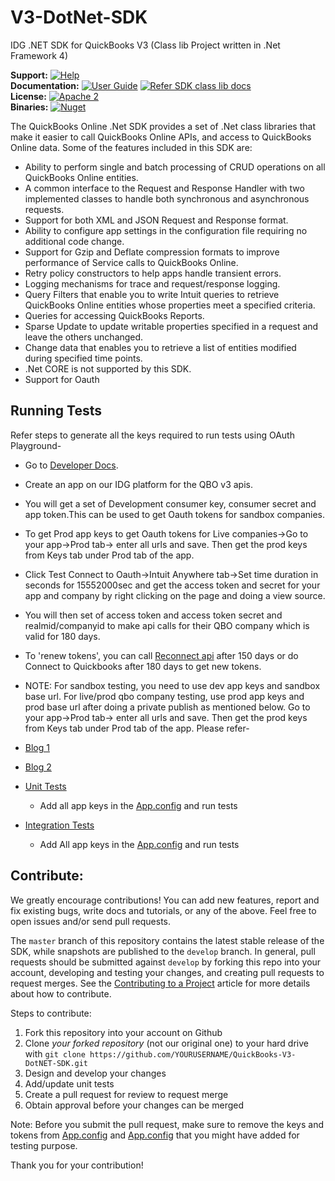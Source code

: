 V3-DotNet-SDK
=============

IDG .NET SDK for QuickBooks V3
(Class lib Project written in .Net Framework 4)

**Support:** [![Help](https://img.shields.io/badge/Support-Intuit%20Developer-blue.svg)](https://help.developer.intuit.com/s/) <br/>
**Documentation:** [![User Guide](https://img.shields.io/badge/User%20Guide-SDK%20docs-blue.svg)](https://developer.intuit.com/docs/0100_quickbooks_online/0400_tools/0005_sdks/0010.net_tools) [![Refer SDK class lib docs](https://img.shields.io/badge/Class%20Lib%20Docs-.Net%20SDK-blue.svg)](https://developer-static.intuit.com/SDKDocs/QBV3Doc/IPPDotNetDevKitV3/html/5ca993d2-af77-d050-e246-681e5983b440.htm)<br/>
**License:** [![Apache 2](http://img.shields.io/badge/license-Apache%202-brightgreen.svg)](http://www.apache.org/licenses/LICENSE-2.0) <br/>
**Binaries:** [![Nuget](https://img.shields.io/badge/Nuget-3.1.0-blue.svg)](https://www.nuget.org/packages/IppDotNetSdkForQuickBooksApiV3)<br/>


The QuickBooks Online .Net SDK provides a set of .Net class libraries that make it easier to call QuickBooks Online APIs, and access to QuickBooks Online data. Some of the features included in this SDK are:

* Ability to perform single and batch processing of CRUD operations on all QuickBooks Online entities.
* A common interface to the Request and Response Handler with two implemented classes to handle both synchronous and asynchronous requests.
* Support for both XML and JSON Request and Response format.
* Ability to configure app settings in the configuration file requiring no additional code change.
* Support for Gzip and Deflate compression formats to improve performance of Service calls to QuickBooks Online.
* Retry policy constructors to help apps handle transient errors.
* Logging mechanisms for trace and request/response logging.
* Query Filters that enable you to write Intuit queries to retrieve QuickBooks Online entities whose properties meet a specified criteria.
* Queries for accessing QuickBooks Reports.
* Sparse Update to update writable properties specified in a request and leave the others unchanged.
* Change data that enables you to retrieve a list of entities modified during specified time points.
* .Net CORE is not supported by this SDK.
* Support for Oauth

## Running Tests

Refer steps to generate all the keys required to run tests using OAuth Playground-
  
* Go to [Developer Docs](https://developer.intuit.com/). 
* Create an app on our IDG platform for the QBO v3 apis. 
* You will get a set of Development consumer key, consumer secret and app token.This can be used to get Oauth tokens for sandbox companies. 
* To get Prod app keys to get Oauth tokens for Live companies->Go to your app->Prod tab-> enter all urls and save. Then get the prod keys from Keys tab under Prod tab of the app. 
* Click Test Connect to Oauth->Intuit Anywhere tab->Set time duration in seconds for 15552000sec and get the access token and secret for your app and company by right clicking on the page and doing a view source. 
* You will then set of access token and access token secret and realmid/companyid to make api calls for their QBO company which is valid for 180 days. 
* To 'renew tokens', you can call [Reconnect api](https://developer.intuit.com/docs/0100_quickbooks_online/0100_essentials/0085_develop_quickbooks_apps/0004_authentication_and_authorization/oauth_management_api) after 150 days or do Connect to Quickbooks after 180 days to get new tokens. 


 * NOTE: For sandbox testing, you need to use dev app keys and sandbox base url. 
For live/prod qbo company testing, use prod app keys and prod base url after doing a private publish as mentioned below. 
Go to your app->Prod tab-> enter all urls and save. Then get the prod keys from Keys tab under Prod tab of the app. 
Please refer- 
  * [Blog 1](https://developer.intuit.com/v2/blog/2014/10/20/changes-to-ipp-app-tokens) 
  * [Blog 2](https://developer.intuit.com/blog/2014/10/24/intuit-developer-now-offers-quickbooks-sandboxes) 


* [Unit Tests](https://github.com/IntuitDeveloper/V3-DotNet-SDK/tree/master/IPPDotNetDevKitCSV3/Code) 
  
  * Add all app keys in the [App.config](https://github.com/IntuitDeveloper/V3-DotNet-SDK/blob/master/IPPDotNetDevKitCSV3/Code/App.config) and run tests
    
* [Integration Tests](https://github.com/IntuitDeveloper/V3-DotNet-SDK/tree/master/IPPDotNetDevKitCSV3/Test/Intuit.Ipp.Test)
 
  
  * Add All app keys in the [App.config](https://github.com/IntuitDeveloper/V3-DotNet-SDK/blob/master/IPPDotNetDevKitCSV3/Test/Intuit.Ipp.Test/SDKV3Test/App.config) and run tests


## Contribute:
We greatly encourage contributions! You can add new features, report and fix existing bugs, write docs and
tutorials, or any of the above. Feel free to open issues and/or send pull requests.

The `master` branch of this repository contains the latest stable release of the SDK, while snapshots are published to the `develop` branch. In general, pull requests should be submitted against `develop` by forking this repo into your account, developing and testing your changes, and creating pull requests to request merges. See the [Contributing to a Project](https://guides.github.com/activities/contributing-to-open-source/)
article for more details about how to contribute.

Steps to contribute:

1. Fork this repository into your account on Github
2. Clone *your forked repository* (not our original one) to your hard drive with `git clone https://github.com/YOURUSERNAME/QuickBooks-V3-DotNET-SDK.git`
3. Design and develop your changes
4. Add/update unit tests
5. Create a pull request for review to request merge
6. Obtain approval before your changes can be merged

Note: Before you submit the pull request, make sure to remove the keys and tokens from [App.config](https://github.com/IntuitDeveloper/V3-DotNet-SDK/blob/master/IPPDotNetDevKitCSV3/Code/App.config) and [App.config](https://github.com/IntuitDeveloper/V3-DotNet-SDK/blob/master/IPPDotNetDevKitCSV3/Test/Intuit.Ipp.Test/SDKV3Test/App.config)  that you might have added for testing purpose.

Thank you for your contribution!





